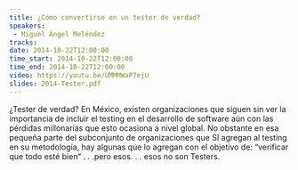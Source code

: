```yaml
---
title: ¿Cómo convertirse en un tester de verdad?
speakers:
 - Miguel Ángel Meléndez
tracks:
date: 2014-10-22T12:00:00
time_start: 2014-10-22T12:00:00
time_end: 2014-10-22T12:00:00
video: https://youtu.be/UMMMWaP7ejU
slides: 2014-Tester.pdf
---
```


¿Tester de verdad? En México, existen organizaciones que siguen sin ver la importancia de incluir el testing en el desarrollo de software aún con las pérdidas millonarias que esto ocasiona a nivel global. No obstante en esa pequeña parte del subconjunto de organizaciones que SI agregan al testing en su metodología, hay algunas que lo agregan con el objetivo de: “verificar que todo esté bien“ . . .pero esos. . . esos no son Testers.